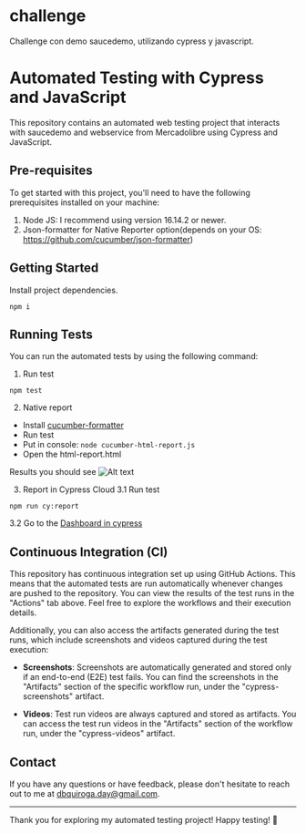 # challenge

Challenge con demo saucedemo, utilizando cypress y javascript.

# Automated Testing with Cypress and JavaScript

This repository contains an automated web testing project that interacts with saucedemo and webservice from Mercadolibre using Cypress and JavaScript.

## Pre-requisites

To get started with this project, you'll need to have the following prerequisites installed on your machine:

1. Node JS: I recommend using version 16.14.2 or newer.
2. Json-formatter for Native Reporter option(depends on your OS: https://github.com/cucumber/json-formatter)

## Getting Started

Install project dependencies.

```
npm i
```

## Running Tests

You can run the automated tests by using the following command:

1. Run test

```
npm test
```

2. Native report

- Install [cucumber-formatter](https://github.com/cucumber/json-formatter)
- Run test
- Put in console: `node cucumber-html-report.js`
- Open the html-report.html

Results you should see
![Alt text]()

3. Report in Cypress Cloud
   3.1 Run test

```
npm run cy:report
```

3.2 Go to the [Dashboard in cypress](https://cloud.cypress.io/projects/frqpqd/)

## Continuous Integration (CI)

This repository has continuous integration set up using GitHub Actions. This means that the automated tests are run automatically whenever changes are pushed to the repository. You can view the results of the test runs in the "Actions" tab above. Feel free to explore the workflows and their execution details.

Additionally, you can also access the artifacts generated during the test runs, which include screenshots and videos captured during the test execution:

- **Screenshots**: Screenshots are automatically generated and stored only if an end-to-end (E2E) test fails. You can find the screenshots in the "Artifacts" section of the specific workflow run, under the "cypress-screenshots" artifact.

- **Videos**: Test run videos are always captured and stored as artifacts. You can access the test run videos in the "Artifacts" section of the workflow run, under the "cypress-videos" artifact.

## Contact

If you have any questions or have feedback, please don't hesitate to reach out to me at dbquiroga.day@gmail.com.

---

Thank you for exploring my automated testing project! Happy testing! 🚀
